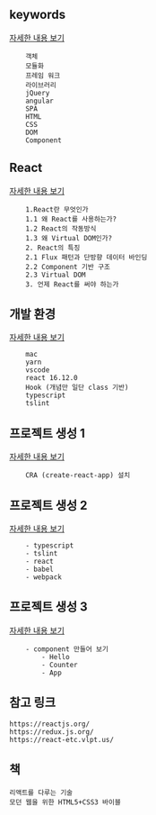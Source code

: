 ## keywords
[자세한 내용 보기](Keywords.md)
```
    객체
    모듈화
    프레임 워크
    라이브러리
    jQuery
    angular
    SPA
    HTML
    CSS
    DOM
    Component
```

## React
[자세한 내용 보기](React.md)
```
    1.React란 무엇인가
    1.1 왜 React를 사용하는가?
    1.2 React의 작동방식
    1.3 왜 Virtual DOM인가?
    2. React의 특징
    2.1 Flux 패턴과 단방향 데이터 바인딩
    2.2 Component 기반 구조
    2.3 Virtual DOM
    3. 언제 React를 써야 하는가
```


## 개발 환경
[자세한 내용 보기](DevEnv.md)
```
    mac
    yarn
    vscode
    react 16.12.0
    Hook (개념만 일단 class 기반)
    typescript
    tslint
```

## 프로젝트 생성 1
[자세한 내용 보기](Install.md)
```
    CRA (create-react-app) 설치
```

## 프로젝트 생성 2
[자세한 내용 보기](Package.md)
```
    - typescript
    - tslint
    - react
    - babel
    - webpack
```

## 프로젝트 생성 3
[자세한 내용 보기](Content.md)
```
    - component 만들어 보기
        - Hello
        - Counter
        - App
```

## 참고 링크
```
https://reactjs.org/
https://redux.js.org/
https://react-etc.vlpt.us/
```

## 책
```
리액트를 다루는 기술
모던 웹을 위한 HTML5+CSS3 바이블
```
